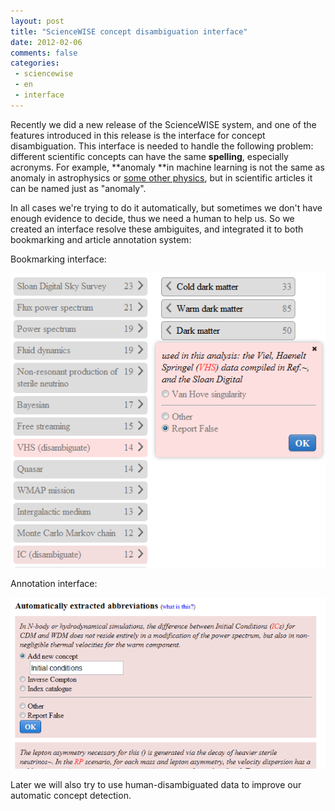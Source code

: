 ```yaml
---
layout: post
title: "ScienceWISE concept disambiguation interface"
date: 2012-02-06
comments: false
categories:
 - sciencewise
 - en
 - interface
---
```



Recently we did a new release of the ScienceWISE system,
and one of the features introduced in this release is the interface for concept disambiguation.
This interface is needed to handle the following problem: different scientific concepts can have the same **spelling**,
especially acronyms.
For example, **anomaly **in machine learning is not the same as anomaly in astrophysics or <a href="http://en.wikipedia.org/wiki/Anomaly">some other physics</a>,
but in scientific articles it can be named just as "anomaly".

In all cases we're trying to do it automatically, but sometimes we don't have enough evidence to decide,
thus we need a human to help us.
So we created an interface resolve these ambiguites, and integrated it to both bookmarking and article annotation system:

Bookmarking interface:

![](/images/blog/sw_abbr1.png)

Annotation interface:

![](/images/blog/sw_abbr2.png)

Later we will also try to use human-disambiguated data to improve our automatic concept detection.
